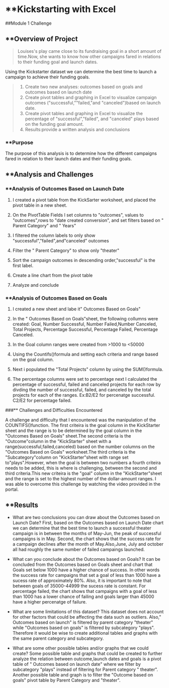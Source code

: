 # **Kickstarting with Excel
##Module 1 Challenge

## **Overview of Project
>Louises's play came close to its fundraising goal in a short amount of time.Now, she wants to know how other campaigns fared in relations to their funding goal and launch dates. 

Using the Kickstarter dataset we can determine the best time to launch a campaign to achieve their funding goals.
>1. Create two new analyses: outcomes based on goals and outcomes based on launch date
>2. Create pivot tables and graphing in Excel to visualize campaign outcomes ("successful,""failed,"and "canceled")based on launch date.
>3. Create pivot tables and graphing in Excel to visualize the percentage of "successful","failed", and "canceled" plays based on the funding goal amount.
>4. Results:provide a written analysis and conclusions

### **Purpose
The purpose of this analysis is to determine how the different campaigns fared in relation to their launch dates and their funding goals.


## **Analysis and Challenges

### **Analysis of Outcomes Based on Launch Date

1. I created a pivot table from the KickSarter worksheet, and placed the pivot table in a new sheet.

2. On the PivotTable Fields I set columns to "outcomes", values to "outcomes",rows to "date created conversion", and set filters based on " Parent Category" and " Years"
3. I filtered the column labels to only show "successful","failed",and"canceled" outcomes

4. Filter the " Parent Category" to show only "theater"
5. Sort the campaign outcomes in descending order,"successful" is the first label.

6. Create a line chart from the pivot table
7. Analyze and conclude



### **Analysis of Outcomes Based on Goals

1. I created a new sheet and labe it" Outcomes Based on Goals"
2. In the " Outcomes Based on Goals"sheet, the following collumns were created: Goal, Number Successful, Number Failed,Number Canceled, Total Projects, Percentage Successful, Percentage Failed, Percentage Canceled.

3. In the Goal column ranges were created from >1000 to <50000
4. Using the Countifs()formula and setting each criteria and range based on the goal column.

5. Next i populated the "Total Projects" column by using the SUM()formula.
6. The percentage columns were set to percentage next I calculated the percentage of successful, failed and canceled projects for each row by divding the number of successful, failed, and canceled by the total projects for each of the ranges. Ex:B2/E2 for percenatge successful. C2/E2 for percentage failed.


###** Challenges and Difficulties Encountered

A challenge and difficulty that I encountered was the manipulation of the COUNTIFS()function. The first criteira is the goal column in the KickStarter sheet and the range is to be determined by the goal column in the "Outcomes Based on Goals" sheet.The second criteria is the "Outcome"column in the "KickStarter" sheet with a range(successful,failed,canceled) based on the number columns on the "Outcomes Based on Goals" worksheet.The third criteria is the "Subcategory"column on "KickStarter"sheet with range set to"plays".However, when the goal is between two numbers a fourth criteira needs to be added, this is where is challenging, between the second and third criteria.This new criteira is the "goal" column in the "KickStarter"sheet and the range is set to the highest number of the dollar-amount ranges. I was able to overcome this challenge by watching the video provided in the portal.

## **Results

- What are two conclusions you can draw about the Outcomes based on Launch Date? First, based on the Outcomes based on Launch Date chart we can determine that the best time to launch a successful theater campaign is in between the months of May-Jun, the peak of successful campaigns is in May. Second, the chart shows that the success rate for a campaign declines after the month of May.Also,June, July and october all had roughly the same number of failed campaings launched.

- What can you conclude about the Outcomes based on Goals? It can be concluded from the Outcomes based on Goals sheet and chart that Goals set below 1000 have a higher chance of success. In other words the success rate for campaigns that set a goal of less than 1000 have a sucess rate of approximately 80%. Also, it is important to note that between goals of 35000-44999 the sucess rate is constant. For percentage failed, the chart shows that campaigns with a goal of less than 1000 has a lower chance of failing and goals larger than 45000 have a higher percenatge of failure.

- What are some limitations of this dataset?
This dataset does not account for other factors that could be affecting the data such as outliers. Also," Outcomes based on launch" is filtered by parent category "theater" while "Outcomes based on goals" is filtered by subcategory "plays". Therefore it would be wise to create additional tables and graphs with the same parent category and subcategory.


- What are some other possible tables and/or graphs that we could create?
Some possible table and graphs that could be created to further analyze the relation between outcome,launch dates and goals is a pivot table of " Outcomes based on launch date" where we filter by subcategory "plays" instead of filtering for Parent category " theater". Another possible table and graph is to filter the "Outcome based on goals" pivot table by Parent Category and "theater".
